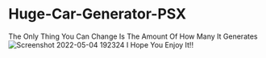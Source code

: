 # Huge-Car-Generator-PSX
The Only Thing You Can Change Is The Amount Of How Many It Generates
![Screenshot 2022-05-04 192324](https://user-images.githubusercontent.com/80154896/166800987-dc6a651a-bb17-4e30-90c4-cc236912e80d.png)
I Hope You Enjoy It!!
